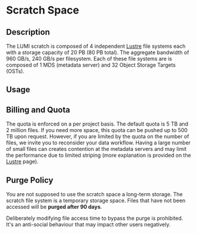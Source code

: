 # Scratch Space

[lustre]: lustre.md

## Description

The LUMI scratch is composed of 4 independent [Lustre][lustre] file systems each
with a storage capacity of 20 PB (80 PB total). The aggregate bandwidth of 960 
GB/s, 240 GB/s per filesystem. Each of these file systems are is composed of 1 
MDS (metadata server) and 32 Object Storage Targets (OSTs).

## Usage

## Billing and Quota

The quota is enforced on a per project basis. The default quota is 5 TB and 2 
million files. If you need more space, this quota can be pushed up to 500 TB 
upon request. However, if you are limited by the quota on the number of files, 
we invite you to reconsider your data workflow. Having a large number of small
files can creates contention at the metadata servers and may limit the 
performance due to limited striping (more explanation is provided on the 
[Lustre][lustre] page).

## Purge Policy

You are not supposed to use the scratch space a long-term storage. The 
scratch file system is a temporary storage space. Files that have not been
accessed will be **purged after 90 days**.

Deliberately modifying file access time to bypass the purge is prohibited. It's 
an anti-social behaviour that may impact other users negatively.